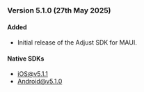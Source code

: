 ### Version 5.1.0 (27th May 2025)

#### Added
- Initial release of the Adjust SDK for MAUI.

#### Native SDKs
- [iOS@v5.1.1](https://github.com/adjust/ios_sdk/tree/v5.1.1)
- [Android@v5.1.0](https://github.com/adjust/android_sdk/tree/v5.1.0)
